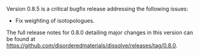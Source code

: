 Version 0.8.5 is a critical bugfix release addressing the following issues:

- Fix weighting of isotopologues.

The full release notes for 0.8.0 detailing major changes in this version can be found at https://github.com/disorderedmaterials/dissolve/releases/tag/0.8.0.
